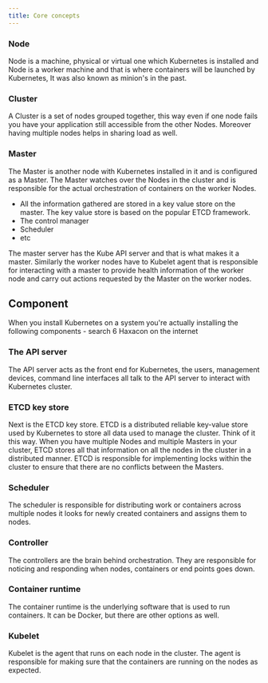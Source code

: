 ```yaml
---
title: Core concepts
---
```


### Node
Node is a machine, physical or virtual one which Kubernetes is installed and Node is a worker machine and that is where containers will be launched by Kubernetes, It was also known as minion's in the past.

### Cluster
A Cluster is a set of nodes grouped together, this way even if one node fails you have your application still accessible from the other Nodes. Moreover having multiple nodes helps in sharing load as well.

### Master
The Master is another node with Kubernetes installed in it and is configured as a Master. The Master watches over the Nodes in the cluster and is responsible for the actual orchestration of containers on the worker Nodes.

- All the information gathered are stored in a key value store on the master. The key value store is based on the popular ETCD framework.  
- The control manager 
- Scheduler
- etc



The master server has the Kube API server and that is what makes it a master. Similarly the worker nodes have to Kubelet agent that is responsible for interacting with a master to provide health information of the worker node and carry out actions requested by the Master on the worker nodes. 



## Component
When you install Kubernetes on a system you're actually installing the following components - search 6 Haxacon on the internet 

### The API server
The API server acts as the front end for Kubernetes, the users, management devices, command line interfaces all talk to the API server to interact with Kubernetes cluster. 

### ETCD key store
Next is the ETCD key store. ETCD is a distributed reliable key-value store used by Kubernetes to store all data used to manage the cluster. Think of it this way. When you have multiple Nodes and multiple Masters in your cluster, ETCD stores all that information on all the nodes in the cluster in a distributed manner. ETCD is responsible for implementing locks within the cluster to ensure that there are no conflicts between the Masters.

### Scheduler
The scheduler is responsible for distributing work or containers across multiple nodes it looks for newly created containers and assigns them to nodes.

### Controller

The controllers are the brain behind orchestration. They are responsible for noticing and responding when nodes, containers or end points goes down.

### Container runtime 

The container runtime is the underlying software that is used to run containers. It can be Docker, but there are other options as well.

### Kubelet

Kubelet is the agent that runs on each node in the cluster. The agent is responsible for making sure that the containers are running on the nodes as expected.


